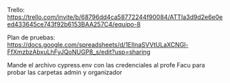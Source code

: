 Trello: https://trello.com/invite/b/68796dd4ca58772244f90084/ATTIa3d9d2e6e0eed433645ce743f92b6153BAA257C4/equipo-8

Plan de pruebas: https://docs.google.com/spreadsheets/d/1EIlnaSVVtULaXCNGl-FfXmzbzAbxuLhFyJQoNUGP8_s/edit?usp=sharing


Mande el archivo cypress.env con las credenciales al profe Facu para probar las carpetas admin y organizador
